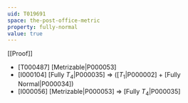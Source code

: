 ```yaml
---
uid: T019691
space: the-post-office-metric
property: fully-normal
value: true
---
```

[[Proof]]

* [T000487] [Metrizable|P000053]
* [I000104] [Fully $T_4$|P000035] => ([$T_1$|P000002] + [Fully Normal|P000034])
* [I000056] [Metrizable|P000053] => [Fully $T_4$|P000035]

